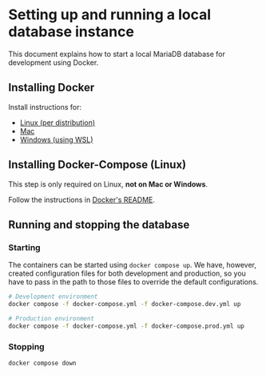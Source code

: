 # Setting up and running a local database instance

This document explains how to start a local MariaDB database for development using Docker.

## Installing Docker

Install instructions for:

- [Linux (per distribution)](https://docs.docker.com/engine/install/#server)
- [Mac](https://docs.docker.com/desktop/mac/install/)
- [Windows (using WSL)](https://docs.docker.com/desktop/windows/install/)

## Installing Docker-Compose (Linux)

This step is only required on Linux, **not on Mac or Windows**.

Follow the instructions in [Docker's README](https://github.com/docker/compose#linux).

## Running and stopping the database

### Starting

The containers can be started using `docker compose up`. We have, however, created configuration files for both development and production, so you have to pass in the path to those files to override the default configurations.

```sh
# Development environment
docker compose -f docker-compose.yml -f docker-compose.dev.yml up

# Production environment
docker compose -f docker-compose.yml -f docker-compose.prod.yml up
```

### Stopping

```sh
docker compose down
```
